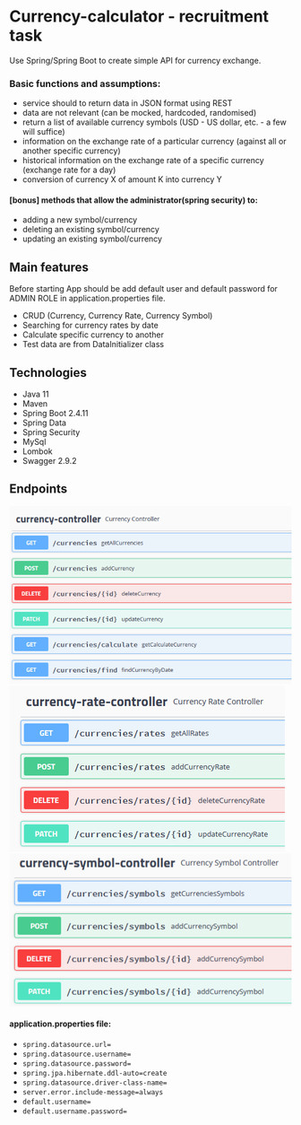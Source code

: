 # Currency-calculator - recruitment task
Use Spring/Spring Boot to create simple API for currency exchange.
### Basic functions and assumptions:
* service should to return data in JSON format using REST
* data are not relevant (can be mocked, hardcoded, randomised)
* return a list of available currency symbols (USD - US dollar, etc. - a few will suffice)
* information on the exchange rate of a particular currency (against all or another specific currency)
* historical information on the exchange rate of a specific currency (exchange rate for a day)
* conversion of currency X of amount K into currency Y
#### [bonus] methods that allow the administrator(spring security) to:
* adding a new symbol/currency
* deleting an existing symbol/currency
* updating an existing symbol/currency
## Main features
Before starting App should be add default user and default password for ADMIN ROLE in application.properties file. 
* CRUD (Currency, Currency Rate, Currency Symbol)
* Searching for currency rates by date
* Calculate specific currency to another
* Test data are from DataInitializer class
## Technologies
* Java 11
* Maven
* Spring Boot 2.4.11
* Spring Data
* Spring Security
* MySql
* Lombok
* Swagger 2.9.2
## Endpoints
![alt text](https://github.com/PawelKwidzinski/currency-calculator/blob/master/pr_scr/currency-controller.png)
![alt text](https://github.com/PawelKwidzinski/currency-calculator/blob/master/pr_scr/currency-rate-controller.png)
![alt text](https://github.com/PawelKwidzinski/currency-calculator/blob/master/pr_scr/currency-symbol-controller.png)
#### application.properties file:
* `spring.datasource.url=`
* `spring.datasource.username=`
* `spring.datasource.password=`
* `spring.jpa.hibernate.ddl-auto=create`
* `spring.datasource.driver-class-name=`
* `server.error.include-message=always`
* `default.username=`
* `default.username.password=`
